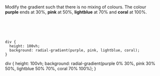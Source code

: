 Modify the gradient such that there is no mixing of colours.
The colour **purple** ends at 30%, **pink** at 50%,
**lightblue** at 70% and **coral** at 100%.

<codeblock language="css" type="exercise" testMode="fixedInput">
<code>
<panel language="html">
<div></div>
</panel>
<panel language="css">
div {
  height: 100vh;
  background: radial-gradient(purple, pink, lightblue, coral);
}
</panel>
</code>

<solution>
div {
  height: 100vh;
  background: radial-gradient(purple 0% 30%, pink 30% 50%, lightblue 50% 70%, coral 70% 100%);
}
</solution>
</codeblock>

